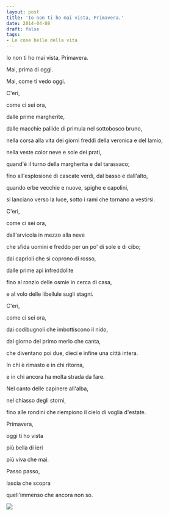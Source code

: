 ```yaml
---
layout: post
title: 'Io non ti ho mai vista, Primavera.'
date: 2014-04-08
draft: false
tags: 
- Le cose belle della vita
---
```


Io non ti ho mai vista, Primavera.

Mai, prima di oggi.

Mai, come ti vedo oggi.

  

C'eri,

come ci sei ora,

dalle prime margherite,

dalle macchie pallide di primula nel sottobosco bruno,

nella corsa alla vita dei giorni freddi della veronica e del lamio,

nella veste color neve e sole dei prati,

quand'è il turno della margherita e del tarassaco;

fino all'esplosione di cascate verdi, dal basso e dall'alto,

quando erbe vecchie e nuove, spighe e capolini,

si lanciano verso la luce, sotto i rami che tornano a vestirsi.

  

C'eri,

come ci sei ora,

dall'arvicola in mezzo alla neve

che sfida uomini e freddo per un po' di sole e di cibo;

dai caprioli che si coprono di rosso,

dalle prime api infreddolite

fino al ronzio delle osmie in cerca di casa,

e al volo delle libellule sugli stagni.

  

C'eri,

come ci sei ora,

dai codibugnoli che imbottiscono il nido,

dal giorno del primo merlo che canta,

che diventano poi due, dieci e infine una città intera.

In chi è rimasto e in chi ritorna,

e in chi ancora ha molta strada da fare.

Nel canto delle capinere all'alba,

nel chiasso degli storni,

fino alle rondini che riempiono il cielo di voglia d'estate.

  

Primavera,

oggi ti ho vista

più bella di ieri

più viva che mai.

  

Passo passo,

lascia che scopra

quell'immenso che ancora non so.

  

  

[![](http://1.bp.blogspot.com/-ZO68N_Hj74M/UwdS6jrjg0I/AAAAAAAAGbg/S4h-B9Xkf9I/s1600/DSCN5031.JPG)](http://1.bp.blogspot.com/-ZO68N_Hj74M/UwdS6jrjg0I/AAAAAAAAGbg/S4h-B9Xkf9I/s1600/DSCN5031.JPG)